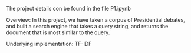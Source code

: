 The project details con be found in the file P1.ipynb

Overview: In this project, we have taken a corpus of Presidential debates, and built a search engine that takes a query string, and returns the document that is most similar to the query.

Underlying implementation: TF-IDF
